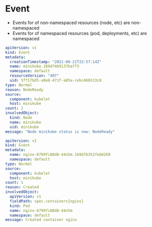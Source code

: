 # Event

- Events for of non-namespaced resources (node, etc) are non-namespaced
- Events for of namespaced resources (pod, deployments, etc) are namespaced

```yaml
apiVersion: v1
kind: Event
metadata:
  creationTimestamp: "2021-08-21T22:57:14Z"
  name: minikube.169d7469137ba7f3
  namespace: default
  resourceVersion: "407"
  uid: 5ff17bd5-a8e8-471f-a85a-cebc466533c8
type: Normal
reason: NodeReady
source:
  component: kubelet
  host: minikube
count: 1
involvedObject:
  kind: Node
  name: minikube
  uid: minikube
message: "Node minikube status is now: NodeReady"
```

```yaml
apiVersion: v1
kind: Event
metadata:
  name: nginx-6799fc88d8-44n5m.169d76352fe68269
  namespace: default
type: Normal
source:
  component: kubelet
  host: minikube
count: 1
reason: Created
involvedObject:
  apiVersion: v1
  fieldPath: spec.containers{nginx}
  kind: Pod
  name: nginx-6799fc88d8-44n5m
  namespace: default
message: Created container nginx
```
